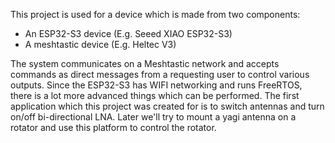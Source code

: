 This project is used for a device which is made from two components:
  - An ESP32-S3 device (E.g. Seeed XIAO ESP32-S3)
  - A meshtastic device (E.g. Heltec V3)

The system communicates on a Meshtastic network and accepts commands as
direct messages from a requesting user to control various outputs. Since the
ESP32-S3 has WIFI networking and runs FreeRTOS, there is a lot more advanced
things which can be performed. The first application which this project
was created for is to switch antennas and turn on/off bi-directional LNA.
Later we'll try to mount a yagi antenna on a rotator and use this platform
to control the rotator.
